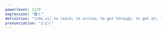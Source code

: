 ```yaml
---
powerlevel: 1119
expression: "届く"
definition: "(v5k,vi) to reach; to arrive; to get through; to get at; to be attentive; to pay attention; to be delivered; to carry (e.g. sound); (P)"
pronunciation: "とどく"
---
```

